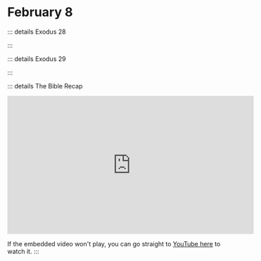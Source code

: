 # February 8

::: details Exodus 28
<!--@include: @/bible/translations/bsb/02_exo/028.md-->
:::

::: details Exodus 29
<!--@include: @/bible/translations/bsb/02_exo/029.md-->
:::

::: details The Bible Recap
<iframe width="560" height="315" src="https://www.youtube.com/embed/eWvwYistR1w?si=W7vcnVSsLKKZWE4o" title="YouTube video player" frameborder="0" allow="accelerometer; autoplay; clipboard-write; encrypted-media; gyroscope; picture-in-picture; web-share" referrerpolicy="strict-origin-when-cross-origin" allowfullscreen></iframe>

If the embedded video won't play, you can go straight to [YouTube here](https://youtu.be/eWvwYistR1w?si=MFTMw7kbDA7gHlBm) to watch it.
:::